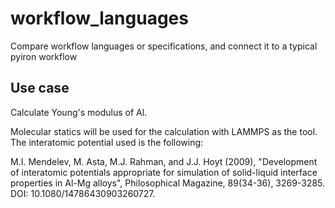 # workflow_languages

Compare workflow languages or specifications, and connect it to a typical pyiron workflow

## Use case

Calculate Young's modulus of Al.

Molecular statics will be used for the calculation with LAMMPS as the tool.
The interatomic potential used is the following:

M.I. Mendelev, M. Asta, M.J. Rahman, and J.J. Hoyt (2009), "Development of interatomic potentials appropriate for simulation of solid-liquid interface properties in Al-Mg alloys", Philosophical Magazine, 89(34-36), 3269-3285. DOI: 10.1080/14786430903260727.